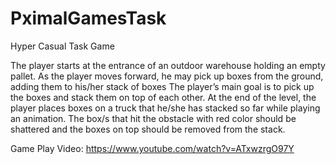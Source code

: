 # PximalGamesTask
 Hyper Casual Task Game


The player starts at the entrance of an outdoor warehouse holding an empty pallet.
As the player moves forward, he may pick up boxes from the ground, adding them to his/her stack of boxes
The player’s main goal is to pick up the boxes and stack them on top of each other.
At the end of the level, the player places boxes on a truck that he/she has stacked so far while playing an animation.
The box/s that hit the obstacle with red color should be shattered and the boxes on top should be removed from the stack.


Game Play Video:
https://www.youtube.com/watch?v=ATxwzrgO97Y
